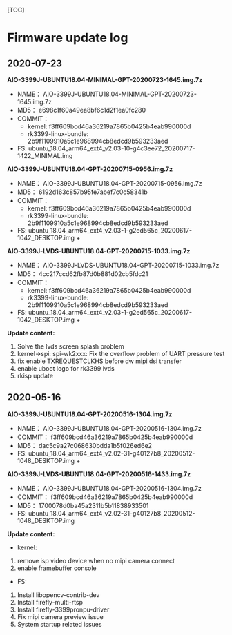 
[TOC]


# Firmware update log


## 2020-07-23

**AIO-3399J-UBUNTU18.04-MINIMAL-GPT-20200723-1645.img.7z**
* NAME： AIO-3399J-UBUNTU18.04-MINIMAL-GPT-20200723-1645.img.7z
* MD5： e698c1f60a49ea8bf6c1d2f1ea0fc280
* COMMIT：
    * kernel: f3ff609bcd46a36219a7865b0425b4eab990000d
    * rk3399-linux-bundle: 2b9f1109910a5c1e968994cb8edcd9b593233aed
* FS: ubuntu_18.04_arm64_ext4_v2.03-10-g4c3ee72_20200717-1422_MINIMAL.img

**AIO-3399J-UBUNTU18.04-GPT-20200715-0956.img.7z**
* NAME： AIO-3399J-UBUNTU18.04-GPT-20200715-0956.img.7z
* MD5： 6192d163c857b95fe7abef7c0c58341b
* COMMIT：
    * kernel: f3ff609bcd46a36219a7865b0425b4eab990000d
    * rk3399-linux-bundle: 2b9f1109910a5c1e968994cb8edcd9b593233aed
* FS: ubuntu_18.04_arm64_ext4_v2.03-1-g2ed565c_20200617-1042_DESKTOP.img +

**AIO-3399J-LVDS-UBUNTU18.04-GPT-20200715-1033.img.7z**
* NAME： AIO-3399J-LVDS-UBUNTU18.04-GPT-20200715-1033.img.7z
* MD5： 4cc217ccd62fb87d0b881d02cb5fdc21
* COMMIT：
    * kernel: f3ff609bcd46a36219a7865b0425b4eab990000d
    * rk3399-linux-bundle: 2b9f1109910a5c1e968994cb8edcd9b593233aed
* FS: ubuntu_18.04_arm64_ext4_v2.03-1-g2ed565c_20200617-1042_DESKTOP.img +


**Update content:**
1. Solve the lvds screen splash problem
1. kernel->spi: spi-wk2xxx: Fix the overflow problem of UART pressure test
1. fix enable TXREQUESTCLKHS before dw mipi dsi transfer
1. enable uboot logo for rk3399 lvds
1. rkisp update


## 2020-05-16
**AIO-3399J-UBUNTU18.04-GPT-20200516-1304.img.7z**

* NAME： AIO-3399J-UBUNTU18.04-GPT-20200516-1304.img.7z
* COMMIT： f3ff609bcd46a36219a7865b0425b4eab990000d
* MD5： dac5c9a27c068630bdda1b5f026ed6e2
* FS: ubuntu_18.04_arm64_ext4_v2.02-31-g40127b8_20200512-1048_DESKTOP.img +

**AIO-3399J-LVDS-UBUNTU18.04-GPT-20200516-1433.img.7z**

* NAME： AIO-3399J-UBUNTU18.04-GPT-20200516-1304.img.7z
* COMMIT： f3ff609bcd46a36219a7865b0425b4eab990000d
* MD5： 1700078d0ba45a2311b5b11838933501
* FS: ubuntu_18.04_arm64_ext4_v2.02-31-g40127b8_20200512-1048_DESKTOP.img

**Update content:**
* kernel:
1. remove isp video device when no mipi camera connect
2. enable framebuffer console

* FS:
1. Install libopencv-contrib-dev
2. Install firefly-multi-rtsp
3. Install firefly-3399pronpu-driver
4. Fix mipi camera preview issue
5. System startup related issues